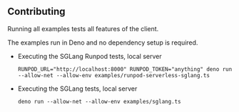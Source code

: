 ## Contributing

Running all examples tests all features of the client.

The examples run in Deno and no dependency setup is required.

- Executing the SGLang Runpod tests, local server

  `RUNPOD_URL="http://localhost:8000" RUNPOD_TOKEN="anything" deno run --allow-net --allow-env examples/runpod-serverless-sglang.ts`

- Executing the SGLang tests, local server

  `deno run --allow-net --allow-env examples/sglang.ts`
